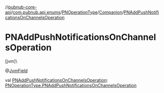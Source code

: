 //[pubnub-core-api](../../../../index.md)/[com.pubnub.api.enums](../../index.md)/[PNOperationType](../index.md)/[Companion](index.md)/[PNAddPushNotificationsOnChannelsOperation](-p-n-add-push-notifications-on-channels-operation.md)

# PNAddPushNotificationsOnChannelsOperation

[jvm]\

@[JvmField](https://kotlinlang.org/api/latest/jvm/stdlib/kotlin.jvm/-jvm-field/index.html)

val [PNAddPushNotificationsOnChannelsOperation](-p-n-add-push-notifications-on-channels-operation.md): [PNOperationType.PNAddPushNotificationsOnChannelsOperation](../-p-n-add-push-notifications-on-channels-operation/index.md)
